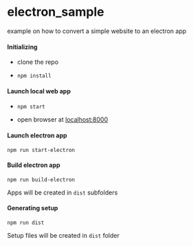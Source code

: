 # electron_sample
example on how to convert a simple website to an electron app

#### Initializing

- clone the repo

- `npm install`

#### Launch local web app

- `npm start`

- open browser at [localhost:8000](http://localhost:8000)

#### Launch electron app

`npm run start-electron`

#### Build electron app

`npm run build-electron`

Apps will be created in `dist` subfolders

#### Generating setup

`npm run dist`

Setup files will be created in `dist` folder

